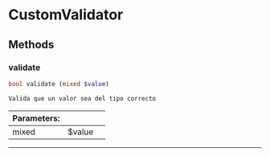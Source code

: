 
                                                                                                                                            
    
# CustomValidator


> 
>
> 








## Methods

### validate
``` php
bool validate (mixed $value)

Valida que un valor sea del tipo correcto

```

|Parameters: | | |
| --- | --- | --- |
|mixed |$value |  |

---


                                                                                                                                                                                                                                                                                                                                                                                                            
    
                                                                                                                                                                                                                                                                             
                